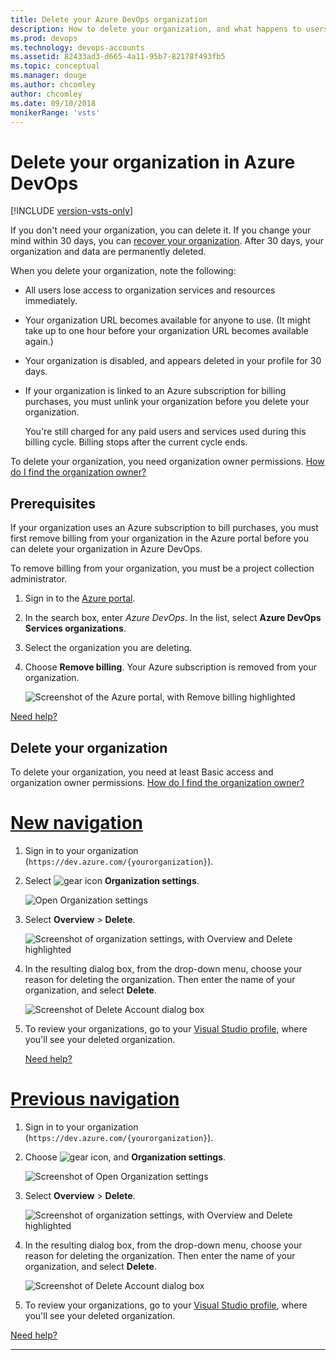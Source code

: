```yaml
---
title: Delete your Azure DevOps organization
description: How to delete your organization, and what happens to users when you do.
ms.prod: devops
ms.technology: devops-accounts
ms.assetid: 82433ad3-d665-4a11-95b7-82178f493fb5
ms.topic: conceptual
ms.manager: douge
ms.author: chcomley
author: chcomley
ms.date: 09/10/2018
monikerRange: 'vsts'
---
```


# Delete your organization in Azure DevOps

[!INCLUDE [version-vsts-only](../../_shared/version-vsts-only.md)]

If you don't need your organization, you can delete it. If you change your mind within 30 days, you can [recover your organization](recover-your-vsts-organization.md).
After 30 days, your organization and data are permanently deleted.

When you delete your organization, note the following:

* All users lose access to organization services and resources immediately.

* Your organization URL becomes available for anyone to use. (It might take up to one hour before your organization URL becomes available again.)

* Your organization is disabled, and appears deleted in your profile for 30 days.

* If your organization is linked to an Azure subscription for billing purchases, you must unlink your organization before you delete your organization.

  You're still charged for any paid users and services used during this billing cycle. Billing stops after the current cycle ends.

To delete your organization, you need organization owner permissions. [How do I find the organization owner?](faq-delete-restore-organization.md#find-owner)

## Prerequisites

If your organization uses an Azure subscription to bill purchases, you must first remove billing from your organization in the Azure portal before you can delete your organization in Azure DevOps.

To remove billing from your organization, you must be a project collection administrator.

1. Sign in to the [Azure portal](https://portal.azure.com).
2. In the search box, enter *Azure DevOps*. In the list, select **Azure DevOps Services organizations**.
3. Select the organization you are deleting.
4. Choose **Remove billing**. Your Azure subscription is removed from your organization.

   ![Screenshot of the Azure portal, with Remove billing highlighted](_img/_shared/azure-portal-remove-billing.png)

  [Need help?](faq-delete-restore-organization.md#get-support)

## Delete your organization

To delete your organization, you need at least Basic access and organization owner
permissions. [How do I find the organization owner?](faq-delete-restore-organization.md#find-owner)

# [New navigation](#tab/new-nav)

1. Sign in to your organization (```https://dev.azure.com/{yourorganization}```).

2. Select ![gear icon](../../_img/icons/gear-icon.png) **Organization settings**.

    ![Open Organization settings](../../_shared/_img/settings/open-admin-settings-vert.png)


3. Select **Overview** > **Delete**.

   ![Screenshot of organization settings, with Overview and Delete highlighted](_img/delete-organization/organization-overview-settings.png)

4. In the resulting dialog box, from the drop-down menu, choose your reason for deleting the organization. Then enter the name of your organization, and select **Delete**.

   ![Screenshot of Delete Account dialog box](_img/delete-organization/delete-organization-popup.png)

5. To review your organizations, go to your [Visual Studio profile](https://app.vsaex.visualstudio.com/profile/view), where you'll see your deleted organization.

   [Need help?](faq-delete-restore-organization.md#get-support)

# [Previous navigation](#tab/previous-nav)

1. Sign in to your organization (```https://dev.azure.com/{yourorganization}```).

2. Choose ![gear icon](../../_img/icons/gear-icon.png), and  **Organization settings**.

   ![Screenshot of Open Organization settings](../../_shared/_img/settings/open-account-settings.png)

3. Select **Overview** > **Delete**.

   ![Screenshot of organization settings, with Overview and Delete highlighted](_img/delete-organization/organization-overview-settings.png)

4. In the resulting dialog box, from the drop-down menu, choose your reason for deleting the organization. Then enter the name of your organization, and select **Delete**.

   ![Screenshot of Delete Account dialog box](_img/delete-organization/delete-organization-popup.png)

5. To review your organizations, go to your [Visual Studio profile](https://app.vsaex.visualstudio.com/profile/view), where you'll see your deleted organization.

  [Need help?](faq-delete-restore-organization.md#get-support)

---
